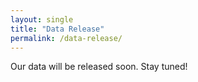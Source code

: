 ```yaml
---
layout: single
title: "Data Release"
permalink: /data-release/
---
```


Our data will be released soon. Stay tuned!
